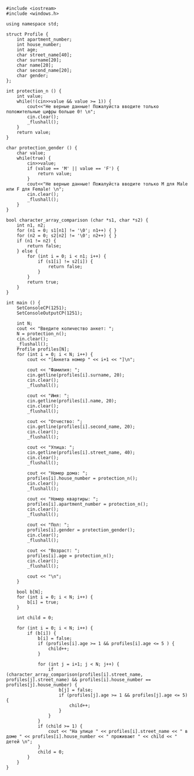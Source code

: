 ﻿```
#include <iostream>
#include <windows.h>

using namespace std;

struct Profile {
	int apartment_number;
	int house_number;
	int age;
	char street_name[40];
	char surname[20];
	char name[20];
	char second_name[20];
	char gender;
};

int protection_n () {
	int value;
	while(!(cin>>value && value >= 1)) {
		cout<<"Не верные данные! Пожалуйста вводите только положительные цифры больше 0! \n";
		cin.clear();
		_flushall();
	}
	return value;
}

char protection_gender () {
	char value;
	while(true) {
		cin>>value;
		if (value == 'M' || value == 'F') {
			return value;
		}
		cout<<"Не верные данные! Пожалуйста вводите только M для Male или F для Female! \n";
		cin.clear();
		_flushall();
	}
}

bool character_array_comparison (char *s1, char *s2) {
	int n1, n2;
	for (n1 = 0; s1[n1] != '\0'; n1++) { }
	for (n2 = 0; s2[n2] != '\0'; n2++) { }
	if (n1 != n2) {
		return false;
	} else {
		for (int i = 0; i < n1; i++) {
			if (s1[i] != s2[i]) {
				return false;
			}
		}
		return true;
	}
}

int main () {
	SetConsoleCP(1251);
	SetConsoleOutputCP(1251);
	
	int N;
	cout << "Введите количество анкет: ";
	N = protection_n();
	cin.clear();
	_flushall();
	Profile profiles[N];
	for (int i = 0; i < N; i++) {
		cout << "[Анкета номер " << i+1 << "]\n";

		cout << "Фамилия: ";
		cin.getline(profiles[i].surname, 20);
		cin.clear();
		_flushall();

		cout << "Имя: ";
		cin.getline(profiles[i].name, 20);
		cin.clear();
		_flushall();

		cout << "Отчество: ";
		cin.getline(profiles[i].second_name, 20);
		cin.clear();
		_flushall();

		cout << "Улица: ";
		cin.getline(profiles[i].street_name, 40);
		cin.clear();
		_flushall();

		cout << "Номер дома: ";
		profiles[i].house_number = protection_n();
		cin.clear();
		_flushall();

		cout << "Номер квартиры: ";
		profiles[i].apartment_number = protection_n();
		cin.clear();
		_flushall();

		cout << "Пол: ";
		profiles[i].gender = protection_gender();
		cin.clear();
		_flushall();

		cout << "Возраст: ";
		profiles[i].age = protection_n();
		cin.clear();
		_flushall();

		cout << "\n";
	}

	bool b[N];
	for (int i = 0; i < N; i++) {
		b[i] = true;
	}

	int child = 0;

	for (int i = 0; i < N; i++) {
		if (b[i]) {
			b[i] = false;
			if (profiles[i].age >= 1 && profiles[i].age <= 5 ) {
				child++;
			}

			for (int j = i+1; j < N; j++) {
				if (character_array_comparison(profiles[i].street_name, profiles[j].street_name) && profiles[i].house_number == profiles[j].house_number) {
					b[j] = false;
					if (profiles[j].age >= 1 && profiles[j].age <= 5) {
						child++;
					}
				}
			}
			if (child >= 1) {
				cout << "На улице " << profiles[i].street_name << " в доме " << profiles[i].house_number << " проживают " << child << " детей \n";
			}
			child = 0;
		}
	}
}

```
